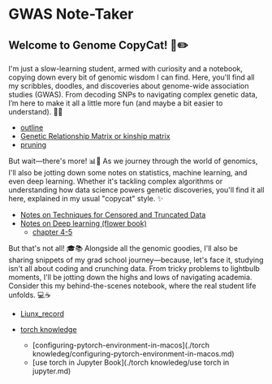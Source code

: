 # GWAS Note-Taker

## Welcome to Genome CopyCat! 🧬✏️

I'm just a slow-learning student, armed with curiosity and a notebook, copying down every bit of genomic wisdom I can find. Here, you'll find all my scribbles, doodles, and discoveries about genome-wide association studies (GWAS). From decoding SNPs to navigating complex genetic data, I’m here to make it all a little more fun (and maybe a bit easier to understand). 🧠💡

- [outline](./src/outline.md)
- [Genetic Relationship Matrix or kinship matrix](./src/GRM)
- [pruning](./src/pruning.md)

But wait—there's more! 📊🤖 As we journey through the world of genomics, I'll also be jotting down some notes on statistics, machine learning, and even deep learning. Whether it's tackling complex algorithms or understanding how data science powers genetic discoveries, you'll find it all here, explained in my usual "copycat" style. ✨
- [Notes on Techniques for Censored and Truncated Data](./Notes%20on%20Techniques%20for%20Censored%20and%20Truncated%20Data/)
- [Notes on Deep learning (flower book)](./Deep-learning(flower-book)note/)
  - [chapter 4-5](./deep-learning-flower-book-note/chapter4-5.md)

But that's not all! 🎓📚 Alongside all the genomic goodies, I'll also be sharing snippets of my grad school journey—because, let's face it, studying isn't all about coding and crunching data. From tricky problems to lightbulb moments, I'll be jotting down the highs and lows of navigating academia. Consider this my behind-the-scenes notebook, where the real student life unfolds. 💻☕

- [Liunx_record](./Liunx_record.md)

- [torch knowledge](./torch%20knowledeg.md/)
  - [configuring-pytorch-environment-in-macos](./torch knowledeg/configuring-pytorch-environment-in-macos.md)
  - [use torch in Jupyter Book](./torch knowledeg/use torch in jupyter.md)
